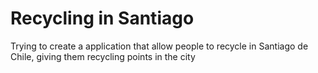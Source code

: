 # Recycling in Santiago

Trying to create a application that allow people to recycle in Santiago de Chile, giving them recycling points in the city